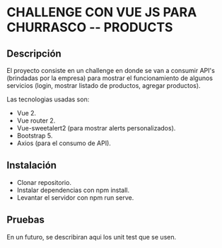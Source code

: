 # CHALLENGE CON VUE JS PARA CHURRASCO -- PRODUCTS

## Descripción

El proyecto consiste en un challenge en donde se van a consumir API's (brindadas por la empresa) para mostrar el funcionamiento
de algunos servicios (login, mostrar listado de productos, agregar productos).

Las tecnologias usadas son:

- Vue 2.
- Vue router 2.
- Vue-sweetalert2 (para mostrar alerts personalizados).
- Bootstrap 5.
- Axios (para el consumo de API).


## Instalación

- Clonar repositorio.
- Instalar dependencias con npm install.
- Levantar el servidor con npm run serve.

## Pruebas

En un futuro, se describiran aqui los unit test que se usen.
